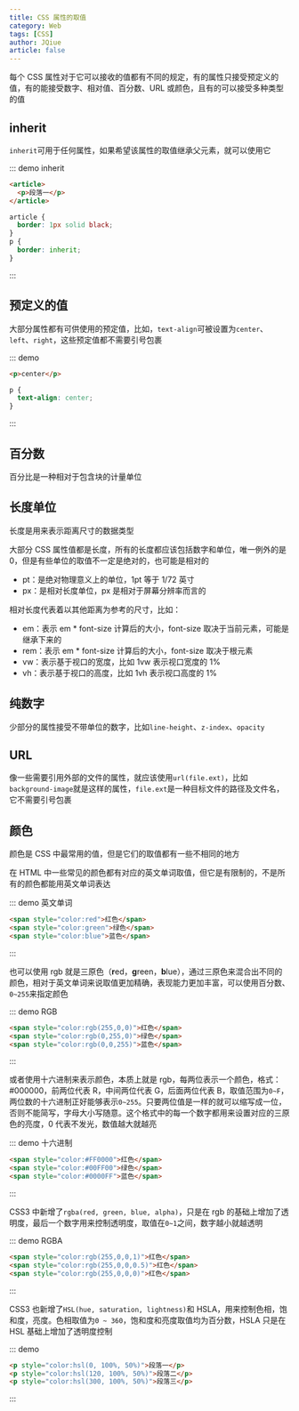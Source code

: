 ```yaml
---
title: CSS 属性的取值
category: Web
tags: [CSS]
author: JQiue
article: false
---
```


每个 CSS 属性对于它可以接收的值都有不同的规定，有的属性只接受预定义的值，有的能接受数字、相对值、百分数、URL 或颜色，且有的可以接受多种类型的值

## inherit

`inherit`可用于任何属性，如果希望该属性的取值继承父元素，就可以使用它

::: demo inherit

```html
<article>
  <p>段落一</p>
</article>
```

```css
article {
  border: 1px solid black;
}
p {
  border: inherit;
}
```

:::

## 预定义的值

大部分属性都有可供使用的预定值，比如，`text-align`可被设置为`center`、`left`、`right`，这些预定值都不需要引号包裹

::: demo

```html
<p>center</p>
```

```css
p {
  text-align: center;
}
```

:::

## 百分数

百分比是一种相对于包含块的计量单位

## 长度单位

长度是用来表示距离尺寸的数据类型

大部分 CSS 属性值都是长度，所有的长度都应该包括数字和单位，唯一例外的是 0，但是有些单位的取值不一定是绝对的，也可能是相对的

+ pt：是绝对物理意义上的单位，1pt 等于 1/72 英寸
+ px：是相对长度单位，px 是相对于屏幕分辨率而言的

相对长度代表着以其他距离为参考的尺寸，比如：

+ em：表示 em * font-size 计算后的大小，font-size 取决于当前元素，可能是继承下来的
+ rem：表示 em * font-size 计算后的大小，font-size 取决于根元素
+ vw：表示基于视口的宽度，比如 1vw 表示视口宽度的 1%
+ vh：表示基于视口的高度，比如 1vh 表示视口高度的 1%

## 纯数字

少部分的属性接受不带单位的数字，比如`line-height`、`z-index`、`opacity`

## URL

像一些需要引用外部的文件的属性，就应该使用`url(file.ext)`，比如`background-image`就是这样的属性，`file.ext`是一种目标文件的路径及文件名，它不需要引号包裹

## 颜色

颜色是 CSS 中最常用的值，但是它们的取值都有一些不相同的地方

在 HTML 中一些常见的颜色都有对应的英文单词取值，但它是有限制的，不是所有的颜色都能用英文单词表达

::: demo 英文单词

```html
<span style="color:red">红色</span>
<span style="color:green">绿色</span>
<span style="color:blue">蓝色</span>
```

:::

也可以使用 rgb 就是三原色（**r**ed，**g**reen，**b**lue），通过三原色来混合出不同的颜色，相对于英文单词来说取值更加精确，表现能力更加丰富，可以使用百分数、`0~255`来指定颜色

::: demo RGB

```html
<span style="color:rgb(255,0,0)">红色</span>
<span style="color:rgb(0,255,0)">绿色</span>
<span style="color:rgb(0,0,255)">蓝色</span>
```

:::

或者使用十六进制来表示颜色，本质上就是 rgb，每两位表示一个颜色，格式：#000000，前两位代表 R，中间两位代表 G，后面两位代表 B，取值范围为`0~F`，两位数的十六进制正好能够表示`0~255`。只要两位值是一样的就可以缩写成一位，否则不能简写，字母大小写随意。这个格式中的每一个数字都用来设置对应的三原色的亮度，0 代表不发光，数值越大就越亮

::: demo 十六进制

```html
<span style="color:#FF0000">红色</span>
<span style="color:#00FF00">绿色</span>
<span style="color:#0000FF">蓝色</span>
```

:::

CSS3 中新增了`rgba(red, green, blue, alpha)`，只是在 rgb 的基础上增加了透明度，最后一个数字用来控制透明度，取值在`0~1`之间，数字越小就越透明

::: demo RGBA

```html
<span style="color:rgb(255,0,0,1)">红色</span>
<span style="color:rgb(255,0,0,0.5)">红色</span>
<span style="color:rgb(255,0,0,0)">红色</span>
```

:::

CSS3 也新增了`HSL(hue, saturation, lightness)`和 HSLA，用来控制色相，饱和度，亮度。色相取值为`0 ~ 360`，饱和度和亮度取值均为百分数，HSLA 只是在 HSL 基础上增加了透明度控制

::: demo

```html
<p style="color:hsl(0, 100%, 50%)">段落一</p>
<p style="color:hsl(120, 100%, 50%)">段落二</p>
<p style="color:hsl(300, 100%, 50%)">段落三</p>
```

:::
